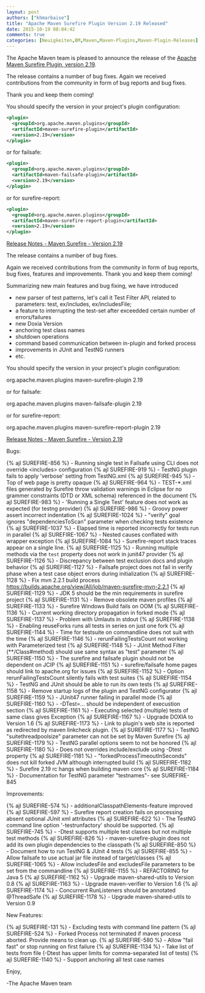 ```yaml
---
layout: post
authors: ["khmarbaise"]
title: "Apache Maven Surefire Plugin Version 2.19 Released"
date: 2015-10-19 08:04:42
comments: true
categories: [Neuigkeiten,BM,Maven,Maven-Plugins,Maven-Plugin-Releases]
---
```

The Apache Maven team is pleased to announce the release of the 
[Apache Maven Surefire Plugin, version 2.19](http://maven.apache.org/plugins/maven-surefire-plugin/).

The release contains a number of bug fixes.
Again we received contributions from the community in form of bug reports
and bug fixes.

Thank you and keep them coming!


You should specify the version in your project's plugin configuration:

``` xml
<plugin>
  <groupId>org.apache.maven.plugins</groupId>
  <artifactId>maven-surefire-plugin</artifactId>
  <version>2.19</version>
</plugin>
```

or for failsafe:

``` xml
<plugin>
  <groupId>org.apache.maven.plugins</groupId>
  <artifactId>maven-failsafe-plugin</artifactId>
  <version>2.19</version>
</plugin>
```

or for surefire-report:

``` xml
<plugin>
  <groupId>org.apache.maven.plugins</groupId>
  <artifactId>maven-surefire-report-plugin</artifactId>
  <version>2.19</version>
</plugin>
```


<!-- more -->

[Release Notes - Maven Surefire - Version 2.19](http://jira.codehaus.org/secure/ReleaseNote.jspa?projectId=10541&version=20814)

The release contains a number of bug fixes.

Again we received contributions from the community in form of bug reports,
bug fixes, features and improvements.
Thank you and keep them coming!

Summarizing new main features and bug fixing, we have introduced
 * new parser of test patterns, let's call it Test Filter API, related to parameters: test, ex/includes, ex/includesFile;
 * a feature to interrupting the test-set after exceedded certain number of errors/failures
 * new Doxia Version
 * anchoring test class names
 * shutdown operations
 * command based communication between in-plugin and forked process
 * improvements in JUnit and TestNG runners
 * etc.

You should specify the version in your project's plugin configuration:

<plugin>
  <groupId>org.apache.maven.plugins</groupId>
  <artifactId>maven-surefire-plugin</artifactId>
  <version>2.19</version>
</plugin>

or for failsafe:

<plugin>
  <groupId>org.apache.maven.plugins</groupId>
  <artifactId>maven-failsafe-plugin</artifactId>
  <version>2.19</version>
</plugin>

or for surefire-report:

<plugin>
  <groupId>org.apache.maven.plugins</groupId>
  <artifactId>maven-surefire-report-plugin</artifactId>
  <version>2.19</version>
</plugin>


[Release Notes - Maven Surefire - Version 2.19](https://issues.apache.org/jira/secure/ReleaseNote.jspa?projectId=12317927&version=12331679)

Bugs:

{% ajl SUREFIRE-856 %} - Running single test in Failsafe using CLI does not override &lt;includes&gt; configuration
{% ajl SUREFIRE-919 %} - TestNG plugin fails to apply &#39;verbose&#39; setting from TestNG.xml
{% ajl SUREFIRE-945 %} - Top of web page is pretty opaque
{% ajl SUREFIRE-964 %} - TEST-*.xml files generated by Surefire throw validation warnings in Eclipse for no grammer constraints (DTD or XML schema) referenced in the document
{% ajl SUREFIRE-983 %} - &#39;Running a Single Test&#39; feature does not work as expected (for testng provider)
{% ajl SUREFIRE-986 %} - Groovy power assert incorrect indentation
{% ajl SUREFIRE-1024 %} - &quot;verify&quot; goal ignores &quot;dependenciesToScan&quot; parameter when checking tests existence
{% ajl SUREFIRE-1037 %} - Elapsed time is reported incorrectly for tests run in parallel
{% ajl SUREFIRE-1067 %} - Nested causes conflated with wrapper exception
{% ajl SUREFIRE-1084 %} - Surefire-report stack traces appear on a single line.
{% ajl SUREFIRE-1125 %} - Running multiple methods via the `test` property does not work in junit47 provider 
{% ajl SUREFIRE-1126 %} - Discrepancy between test exclusion docs and plugin behavior
{% ajl SUREFIRE-1127 %} - Failsafe project does not fail in verify phase when a test case object errors during initialization
{% ajl SUREFIRE-1128 %} - Fix mvn 2.2.1 build process https://builds.apache.org/view/All/job/maven-surefire-mvn-2.2.1
{% ajl SUREFIRE-1129 %} - JDK 5 should be the min requirements in surefire project
{% ajl SUREFIRE-1131 %} - Remove obsolete maven profiles
{% ajl SUREFIRE-1133 %} - Surefire Windows Build fails on OOM
{% ajl SUREFIRE-1136 %} - Current working directory propagation in forked mode
{% ajl SUREFIRE-1137 %} - Problem with Umlauts in stdout
{% ajl SUREFIRE-1138 %} - Enabling reuseForks runs all tests in series on just one fork
{% ajl SUREFIRE-1144 %} - Time for testsuite on commandline does not suit with the time
{% ajl SUREFIRE-1146 %} - rerunFailingTestsCount not working with Parameterized test
{% ajl SUREFIRE-1148 %} - JUnit Method Filter (**/Class#method) should use same syntax as &quot;test&quot; parameter
{% ajl SUREFIRE-1150 %} - The surefire and failsafe plugin should not be dependent on JCIP
{% ajl SUREFIRE-1151 %} - surefire/failsafe home pages should link to apache.org for issues
{% ajl SUREFIRE-1152 %} - Option rerunFailingTestsCount silently fails with test suites
{% ajl SUREFIRE-1154 %} - TestNG and JUnit should be able to run its own tests
{% ajl SUREFIRE-1158 %} - Remove startup logs of the plugin and TestNG configurator
{% ajl SUREFIRE-1159 %} - JUnit47 runner failing in parallel mode
{% ajl SUREFIRE-1160 %} - -DTest=... should be independent of execustion section
{% ajl SUREFIRE-1161 %} - Executing selected (multiple) tests of same class gives Exception
{% ajl SUREFIRE-1167 %} - Upgrade DOXIA to Version 1.6
{% ajl SUREFIRE-1173 %} - Link to plugin&#39;s web site is reported as redirected by maven linkcheck plugin.
{% ajl SUREFIRE-1177 %} - TestNG &quot;suitethreadpoolsize&quot; parameter can not be set by Maven Surefire
{% ajl SUREFIRE-1179 %} - TestNG parallel options seem to not be honored
{% ajl SUREFIRE-1180 %} - Does not overrides include/exclude using -Dtest property
{% ajl SUREFIRE-1181 %} - &quot;forkedProcessTimeoutInSeconds&quot; does not kill forked JVM although interrupted build
{% ajl SUREFIRE-1182 %} - Surefire 2.19 rc hangs when building maven core
{% ajl SUREFIRE-1184 %} - Documentation for TestNG parameter &quot;testnames&quot;- see SUREFIRE-845

Improvements:

{% ajl SUREFIRE-574 %} - additionalClasspathElements-feature improved
{% ajl SUREFIRE-597 %} - Surefire report creation fails on processing absent optional JUnit xml attributes
{% ajl SUREFIRE-622 %} - The TestNG command line option &#39;-testrunfactory&#39; should be supported.
{% ajl SUREFIRE-745 %} - -Dtest supports multiple test classes but not multiple test methods
{% ajl SUREFIRE-826 %} - maven-surefire-plugin does not add its own plugin dependencies to the classpath
{% ajl SUREFIRE-850 %} - Document how to run TestNG &amp; JUnit 4 tests
{% ajl SUREFIRE-855 %} - Allow failsafe to use actual jar file instead of target/classes
{% ajl SUREFIRE-1065 %} - Allow includesFile and excludesFile parameters to be set from the commandline
{% ajl SUREFIRE-1155 %} - REFACTORING for Java 5
{% ajl SUREFIRE-1162 %} - Upgrade maven-shared-utils to Version 0.8
{% ajl SUREFIRE-1163 %} - Upgrade maven-verifier to Version 1.6
{% ajl SUREFIRE-1174 %} - Concurrent RunListeners should be annotated @ThreadSafe
{% ajl SUREFIRE-1178 %} - Upgrade maven-shared-utils to Version 0.9

New Features:

{% ajl SUREFIRE-131 %} - Excluding tests with command line pattern
{% ajl SUREFIRE-524 %} - Forked Process not terminated if maven process aborted. Provide means to clean up.
{% ajl SUREFIRE-580 %} - Allow &quot;fail fast&quot; or stop running on first failure
{% ajl SUREFIRE-1134 %} - Take list of tests from file (-Dtest has upper limits for comma-separated list of tests)
{% ajl SUREFIRE-1140 %} - Support anchoring all test case names


Enjoy,

-The Apache Maven team

